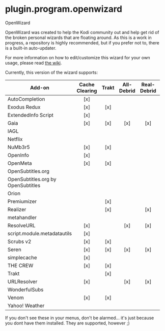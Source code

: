# plugin.program.openwizard
OpenWizard

OpenWizard was created to help the Kodi community out and help get rid of the broken personal wizards that are floating around. As this is a work in progress, a repository is highly recommended, but if you prefer not to, there is a built-in auto-updater.

For more information on how to edit/customize this wizard for your own usage, please read [the wiki](https://github.com/drinfernoo/plugin.program.openwizard/wiki).

Currently, this version of the wizard supports:

|  Add-on                            | Cache Clearing | Trakt | All-Debrid | Real-Debrid | Premiumize | Trakt API | TMDb | TVDB | OMDb | IMDb | Fanart.tv | Location | Username/Password/Login |
|------------------------------------|:--------------:|:-----:|:----------:|:-----------:|:----------:|:---------:|:----:|:----:|:----:|:----:|:---------:|:--------:|:-----------------------:|
| AutoCompletion                     | [x]            |       |            |             |            |           |      |      |      |      |           |          |                         |
| Exodus Redux                       | [x]            | [x]   |            |             |            |           | [x]  |      |      | [x]  | [x]       |          |                         |
| ExtendedInfo Script                | [x]            |       |            |             |            |           | [x]  |      |      |      |           |          |                         |
| Gaia                               | [x]            | [x]   | [x]        | [x]         | [x]        |           | [x]  |      |      | [x]  | [x]       |          |                         |
| IAGL                               |                |       |            |             |            |           |      |      |      |      |           |          | [x]                     |
| Netflix                            |                |       |            |             |            |           |      |      |      |      |           |          | [x]                     |
| NuMb3r5                            | [x]            | [x]   |            |             |            |           | [x]  |      |      | [x]  | [x]       |          |                         |
| OpenInfo                           | [x]            |       |            |             |            |           | [x]  |      |      |      |           |          |                         |
| OpenMeta                           | [x]            | [x]   |            |             |            | [x]       | [x]  | [x]  |      |      |           |          |                         |
| OpenSubtitles.org                  |                |       |            |             |            |           |      |      |      |      |           |          | [x]                     |
| OpenSubtitles.org by OpenSubtitles |                |       |            |             |            |           |      |      |      |      |           |          | [x]                     |
| Orion                              |                |       |            |             |            |           |      |      |      |      |           |          | [x]                     |
| Premiumizer                        |                | [x]   |            |             | [x]        |           | [x]  | [x]  |      | [x]  | [x]       |          |                         |
| Realizer                           |                | [x]   |            | [x]         |            |           | [x]  | [x]  |      | [x]  | [x]       |          |                         |
| metahandler                        |                |       |            |             |            |           | [x]  | [x]  | [x]  |      |           |          |                         |
| ResolveURL                         | [x]            |       | [x]        | [x]         | [x]        |           |      |      |      |      |           |          |                         |
| script.module.metadatautils        | [x]            |       |            |             |            |           | [x]  |      | [x]  |      | [x]       |          |                         |
| Scrubs v2                          | [x]            | [x]   |            |             |            |           | [x]  |      |      | [x]  | [x]       |          |                         |
| Seren                              | [x]            | [x]   | [x]        | [x]         | [x]        | [x]       | [x]  | [x]  |      |      |           |          |                         |
| simplecache                        | [x]            |       |            |             |            |           |      |      |      |      |           |          |                         |
| THE CREW                           | [x]            | [x]   |            |             |            |           | [x]  |      |      | [x]  | [x]       |          |                         |
| Trakt                              |                | [x]   |            |             |            |           |      |      |      |      |           |          |                         |
| URLResolver                        | [x]            |       | [x]        | [x]         | [x]        |           |      |      |      |      |           |          |                         |
| WonderfulSubs                      |                |       |            |             |            |           |      |      |      |      |           |          | [x]                     |
| Venom                              | [x]            | [x]   |            |             |            |           | [x]  |      |      | [x]  | [x]       |          |                         |
| Yahoo! Weather                     |                |       |            |             |            |           |      |      |      |      |           | [x]      |                         |

If you don't see these in your menus, don't be alarmed... it's just because you dont have them installed. They are supported, however ;)
